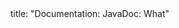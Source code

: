 <frontmatter>
title: "Documentation: JavaDoc: What"
</frontmatter>

<include src="navbar.md" boilerplate />

<include src="unit-inPage-asFlat.md" boilerplate />